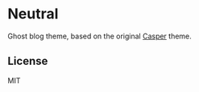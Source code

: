 # Neutral

Ghost blog theme, based on the original [Casper] theme.

[Casper]: https://github.com/TryGhost/Casper

## License

MIT
